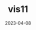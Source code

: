 ---
weight: 9
images:
- /images/vis/vis11.png
title: vis11
date: 2023-04-08
tags:
- archive # all posts
- vis
---
